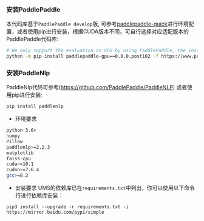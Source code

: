### 安装PaddlePaddle
本代码库基于`PaddlePaddle develop`版, 可参考[paddlepaddle-quick](https://www.paddlepaddle.org.cn/install/quick)进行环境配置，或者使用pip进行安装，根据CUDA版本不同，可自行选择对应适配版本的PaddlePaddle代码库:

```bash
# We only support the evaluation on GPU by using PaddlePaddle, the installation command follows:
python -m pip install paddlepaddle-gpu==0.0.0.post102 -f https://www.paddlepaddle.org.cn/whl/linux/gpu/develop.html
```
### 安装PaddleNlp
PaddleNlp代码可参考(https://github.com/PaddlePaddle/PaddleNLP) 或者使用pip进行安装:

```bash
pip install paddlenlp
```

* 环境要求
```bash
python 3.6+
numpy
Pillow
paddlenlp>=2.2.3
matplotlib
faiss-cpu
cuda>=10.1
cudnn>=7.6.4
gcc>=8.2
```

* 安装要求
UMS的依赖库已在`requirements.txt`中列出，你可以使用以下命令行进行依赖库安装：
```
pip3 install --upgrade -r requirements.txt -i https://mirror.baidu.com/pypi/simple
```

